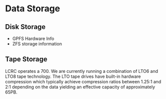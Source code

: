# Data Storage

## Disk Storage

- GPFS Hardware Info
- ZFS storage information

## Tape Storage

LCRC operates a 700. We are currently running a combination of LTO6 and LTO8 tape technology. The LTO tape drives have built-in hardware compression which typically achieve compression ratios between 1.25:1 and 2:1 depending on the data yielding an effective capacity of approximately 65PB.

